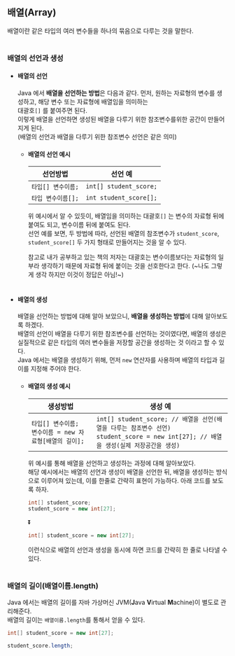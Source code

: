 ## 배열(Array)
배열이란 같은 타입의 여러 변수들을 하나의 묶음으로 다루는 것을 말한다.<br><br>
### 배열의 선언과 생성
- #### 배열의 선언
  Java 에서 **배열을 선언하는 방법**은 다음과 같다. 먼저, 원하는 자료형의 변수를 생성하고, 해당 변수 또는 자료형에 배열임을 의미하는 <br>
  대괄호`[]` 를 붙여주면 된다.<br>
  이렇게 배열을 선언하면 생성된 배열을 다루기 위한 참조변수를위한 공간이 만들어지게 된다. <br>
  (배열의 선언과 배열을 다루기 위한 참조변수 선언은 같은 의미)
  - #### 배열의 선언 예시
    |선언방법|선언 예|
    |---|---|
    |`타입[] 변수이름;`|`int[] student_score;`|
    |`타입 변수이름[];`|`int student_score[];`|
  
    위 예시에서 알 수 있듯이, 배열임을 의미하는 대괄호`[]` 는 변수의 자료형 뒤에 붙여도 되고, 변수이름 뒤에 붙여도 된다.<br>
    선언 예를 보면, 두 방법에 따라, 선언된 배열의 참조변수가 `student_score`, `student_score[]` 두 가지 형태로 만들어지는 것을 알 수 있다.<br>
  
    참고로 내가 공부하고 있는 책의 저자는 대괄호는 변수이름보다는 자료형의 일부라 생각하기 때문에 자료형 뒤에 붙이는 것을 선호한다고 한다. (~나도 그렇게 생각 하지만 이것이 정답은 아님!~)<br><br>
- #### 배열의 생성  
  배열을 선언하는 방법에 대해 알아 보았으니, **배열을 생성하는 방법**에 대해 알아보도록 하겠다. <br>
  배열의 선언이 배열을 다루기 위한 참조변수를 선언하는 것이였다면, 배열의 생성은 실질적으로 같은 타입의 여러 변수들을 저장할 공간을 생성하는 것 이라고 할 수 있다.<br>
  Java 에서는 배열을 생성하기 위해,  먼저 `new` 연산자를 사용하며 배열의 타입과 길이를 지정해 주어야 한다. 
  
  - #### 배열의 생성 예시
    |생성방법|생성 예|
    |---|---|
    |`타입[] 변수이름;`<br> `변수이름 = new 자료형[배열의 길이];`|`int[] student_score; // 배열을 선언(배열을 다루는 참조변수 선언)` <br> `student_score = new int[27]; // 배열을 생성(실제 저장공간을 생성)`|
    
    위 예시를 통해 배열을 선언하고 생성하는 과정에 대해 알아보았다.<br> 
    해당 예시에서는 배열의 선언과 생성이 배열을 선언한 뒤, 배열을 생성하는 방식으로 이루어져 있는데, 이를 한줄로 간략히 표현이 가능하다. 아래 코드를 보도록 하자. 
    
    ```java
    int[] student_score;
    student_score = new int[27];
    ```
    
    ⏬
    
    ```java
    int[] student_score = new int[27];
    ```
    이런식으로 배열의 선언과 생성을 동시에 하면 코드를 간략히 한 줄로 나타낼 수 있다.<br><br>

### 배열의 길이(배열이름.length)
Java 에서는 배열의 길이를 자바 가상머신 JVM(**J**ava **V**irtual **M**achine)이 별도로 관리해준다.<br>
배열의 길이는 `배열이름.length`를 통해서 얻을 수 있다.<br>

```java
int[] student_score = new int[27];
```

```java
student_score.length;
```



    
    
  
  

  
